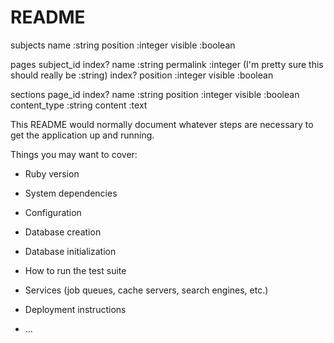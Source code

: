 # README

subjects
  name :string
  position :integer
  visible :boolean

pages
  subject_id index?
  name :string
  permalink :integer (I'm pretty sure this should really be :string) index?
  position :integer
  visible :boolean

sections
  page_id index?
  name :string
  position :integer
  visible :boolean
  content_type :string
  content :text














This README would normally document whatever steps are necessary to get the
application up and running.

Things you may want to cover:

* Ruby version

* System dependencies

* Configuration

* Database creation

* Database initialization

* How to run the test suite

* Services (job queues, cache servers, search engines, etc.)

* Deployment instructions

* ...
